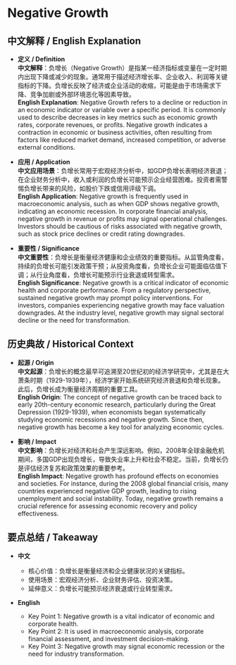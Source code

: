 # Negative Growth

## 中文解释 / English Explanation

* **定义 / Definition**  
  **中文解释**：负增长（Negative Growth）是指某一经济指标或变量在一定时期内出现下降或减少的现象。通常用于描述经济增长率、企业收入、利润等关键指标的下降。负增长反映了经济或企业活动的收缩，可能是由于市场需求下降、竞争加剧或外部环境恶化等因素导致。  
  **English Explanation**: Negative Growth refers to a decline or reduction in an economic indicator or variable over a specific period. It is commonly used to describe decreases in key metrics such as economic growth rates, corporate revenues, or profits. Negative growth indicates a contraction in economic or business activities, often resulting from factors like reduced market demand, increased competition, or adverse external conditions.

* **应用 / Application**  
  **中文应用场景**：负增长常用于宏观经济分析中，如GDP负增长表明经济衰退；在企业财务分析中，收入或利润的负增长可能预示企业经营困难。投资者需警惕负增长带来的风险，如股价下跌或信用评级下调。  
  **English Application**: Negative growth is frequently used in macroeconomic analysis, such as when GDP shows negative growth, indicating an economic recession. In corporate financial analysis, negative growth in revenue or profits may signal operational challenges. Investors should be cautious of risks associated with negative growth, such as stock price declines or credit rating downgrades.

* **重要性 / Significance**  
  **中文重要性**：负增长是衡量经济健康和企业绩效的重要指标。从监管角度看，持续的负增长可能引发政策干预；从投资角度看，负增长企业可能面临估值下调；从行业角度看，负增长可能预示行业衰退或转型需求。  
  **English Significance**: Negative growth is a critical indicator of economic health and corporate performance. From a regulatory perspective, sustained negative growth may prompt policy interventions. For investors, companies experiencing negative growth may face valuation downgrades. At the industry level, negative growth may signal sectoral decline or the need for transformation.

## 历史典故 / Historical Context

* **起源 / Origin**  
  **中文起源**：负增长的概念最早可追溯至20世纪初的经济学研究中，尤其是在大萧条时期（1929-1939年），经济学家开始系统研究经济衰退和负增长现象。此后，负增长成为衡量经济周期的重要工具。  
  **English Origin**: The concept of negative growth can be traced back to early 20th-century economic research, particularly during the Great Depression (1929-1939), when economists began systematically studying economic recessions and negative growth. Since then, negative growth has become a key tool for analyzing economic cycles.

* **影响 / Impact**  
  **中文影响**：负增长对经济和社会产生深远影响。例如，2008年全球金融危机期间，多国GDP出现负增长，导致失业率上升和社会不稳定。当前，负增长仍是评估经济复苏和政策效果的重要参考。  
  **English Impact**: Negative growth has profound effects on economies and societies. For instance, during the 2008 global financial crisis, many countries experienced negative GDP growth, leading to rising unemployment and social instability. Today, negative growth remains a crucial reference for assessing economic recovery and policy effectiveness.

## 要点总结 / Takeaway

* **中文**  
  - 核心价值：负增长是衡量经济和企业健康状况的关键指标。  
  - 使用场景：宏观经济分析、企业财务评估、投资决策。  
  - 延伸意义：负增长可能预示经济衰退或行业转型需求。

* **English**  
  - Key Point 1: Negative growth is a vital indicator of economic and corporate health.  
  - Key Point 2: It is used in macroeconomic analysis, corporate financial assessment, and investment decision-making.  
  - Key Point 3: Negative growth may signal economic recession or the need for industry transformation.